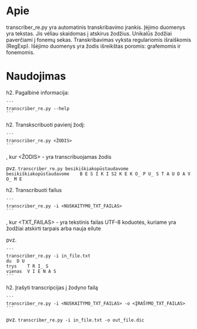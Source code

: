 Apie
===============================

transcriber_re.py yra automatinis transkribavimo įrankis. Įėjimo duomenys yra tekstas. Jis vėliau skaidomas į atskirus žodžius. Unikalūs žodžiai paverčiami į fonemų sekas. Transkribavimas vyksta regulariomis išraiškomis (RegExp). Išėjimo duomenys yra žodis išreikštas poromis: grafemomis ir fonemomis.

Naudojimas  
===============================

h2. Pagalbinė informacija:

    ```
    transcriber_re.py --help
    ```
    


h2. Transkscribuoti pavienį žodį:

    ```
    transcriber_re.py <ŽODIS>
    ```

, kur <ŽODIS> - yra transcribuojamas žodis

pvz.
    ```
    transcriber_re.py besikiškiakopūstaudavome
    besikiškiakopūstaudavome	B E S I K I S2 K E K O_ P U_ S T A U D A V O_ M E
    ```
    

h2. Transcribuoti failus

    ```
    transcriber_re.py -i <NUSKAITYMO_TXT_FAILAS>
    ```

, kur <TXT_FAILAS> - yra tekstinis failas UTF-8 koduotės, kuriame yra žodžiai atskirti tarpais arba nauja eilute

pvz.

    ```
    transcriber_re.py -i in_file.txt 
    du	D U
    trys	T R I_ S
    vienas	V I E N A S
    ```

h2. Įrašyti transcripcijas į žodyno failą



    ```
    transcriber_re.py -i <NUSKAITYMO_TXT_FAILAS> -o <ĮRAŠYMO_TXT_FAILAS>
    ```
    
pvz.
    ```
    transcriber_re.py -i in_file.txt -o out_file.dic
    ```
    

